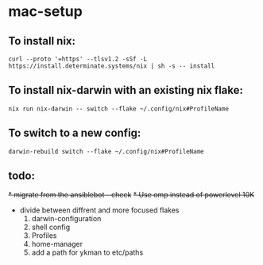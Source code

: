 # mac-setup
## To install nix:
```
curl --proto '=https' --tlsv1.2 -sSf -L https://install.determinate.systems/nix | sh -s -- install
```

## To install nix-darwin with an existing nix flake:
```
nix run nix-darwin -- switch --flake ~/.config/nix#ProfileName
```

## To switch to a new config:
  ```
  darwin-rebuild switch --flake ~/.config/nix#ProfileName
  ```

## todo:

~~* migrate from the ansiblebot - check~~
~~* Use omp instead of powerlevel 10K~~
* divide between diffrent and more focused flakes
  1. darwin-configuration
  2. shell config
  3. Profiles
  4. home-manager
  5. add a path for ykman to etc/paths